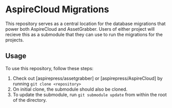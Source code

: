 # AspireCloud Migrations

This repository serves as a central location for the database migrations that power both AspireCloud and AssetGrabber.
Users of either project will recieve this as a submodule that they can use to run the migrations for the projects.

## Usage

To use this repository, follow these steps:

1. Check out [aspirepress/assetgrabber] or [aspirepress/AspireCloud] by running `git clone <repository>`
2. On initial clone, the submodule should also be cloned. 
3. To update the submodule, run `git submodule update` from within the root of the directory.